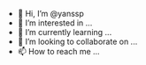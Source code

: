 - 👋 Hi, I’m @yanssp
- 👀 I’m interested in ...
- 🌱 I’m currently learning ...
- 💞️ I’m looking to collaborate on ...
- 📫 How to reach me ...

<!---
yanssp/yanssp is a ✨ special ✨ repository because its `README.md` (this file) appears on your GitHub profile.
You can click the Preview link to take a look at your changes.
--->
